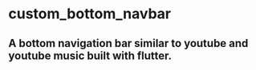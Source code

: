 # custom_bottom_navbar

## A bottom navigation bar similar to youtube and youtube music built with flutter.
